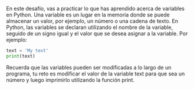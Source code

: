 En este desafío, vas a practicar lo que has aprendido acerca de variables en Python. Una variable es un lugar en la memoria donde se puede almacenar un valor, por ejemplo, un número o una cadena de texto. En Python, las variables se declaran utilizando el nombre de la variable, seguido de un signo igual y el valor que se desea asignar a la variable. Por ejemplo:

```py
text = 'My text'
print(text)
```

Recuerda que las variables pueden ser modificadas a lo largo de un programa, tu reto es modificar el valor de la variable text para que sea un número y luego imprimirlo utilizando la función print. 
